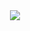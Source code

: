<div background align="center">
<img align="center" src="./Untitled video ‐ Made with Clipchamp.gif" />
</div>